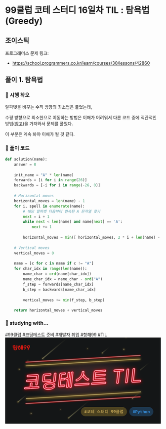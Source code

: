 # 99클럽 코테 스터디 16일차 TIL : 탐욕법(Greedy)

## 조이스틱
프로그래머스 문제 링크:
- https://school.programmers.co.kr/learn/courses/30/lessons/42860


## 풀이 1. 탐욕법

### 🤔 시행 착오
알파벳을 바꾸는 수직 방향의 최소법은 풀었는데, 

수평 방향으로 최소한으로 이동하는 방법은 이해가 어려워서 다른 코드 중에 직관적인 방법([참고](https://aiday.tistory.com/120))을 가져와서 문제를 풀었다.

이 부분은 계속 봐야 이해가 될 것 같다.

### 🎉 풀이 코드
```python
def solution(name):
    answer = 0
    
    init_name = "A" * len(name)
    forwards = [i for i in range(26)]
    backwards = [-i for i in range(-26, 0)]

    # Horizontal moves
    horizontal_moves = len(name) - 1 
    for i, spell in enumerate(name):
        # 해당 알파벳 다음부터 연속된 A 문자열 찾기
        next = i + 1
        while next < len(name) and name[next] == 'A':
            next += 1
            
        horizontal_moves = min([ horizontal_moves, 2 * i + len(name) - next, i + 2 * (len(name) - next) ])
    
    # Vertical moves
    vertical_moves = 0
    
    name = [c for c in name if c != "A"]
    for char_idx in range(len(name)):
        name_char = ord(name[char_idx])
        name_char_idx = name_char - ord("A")
        f_step = forwards[name_char_idx]
        b_step = backwards[name_char_idx]
        
        vertical_moves += min(f_step, b_step)
    
    return horizontal_moves + vertical_moves

```

### 🏃 studying with...
#99클럽 #코딩테스트 준비 #개발자 취업 #항해99 #TIL
![til_thumbnail](./img/thmb_python.png)